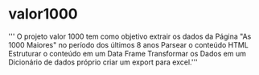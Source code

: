 # valor1000
''' O projeto valor 1000 tem como objetivo extrair os dados da Página "As 1000 Maiores"
 no período dos últimos 8 anos
Parsear o conteúdo HTML
 Estruturar o conteúdo em um Data Frame
Transformar os Dados em um Dicionário de dados próprio
criar um export para excel.'''
